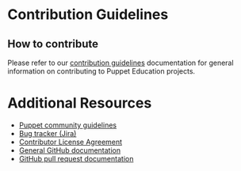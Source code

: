 Contribution Guidelines
=======================

## How to contribute

Please refer to our [contribution
guidelines](https://github.com/puppetlabs/edu-documentation/blob/master/CONTRIBUTING.md)
documentation for general information on contributing to Puppet Education
projects.

# Additional Resources

* [Puppet community guidelines](https://docs.puppet.com/community/community_guidelines.html)
* [Bug tracker (Jira)](https://tickets.puppetlabs.com)
* [Contributor License Agreement](http://links.puppet.com/cla)
* [General GitHub documentation](https://help.github.com/)
* [GitHub pull request documentation](https://help.github.com/articles/about-pull-requests/)
